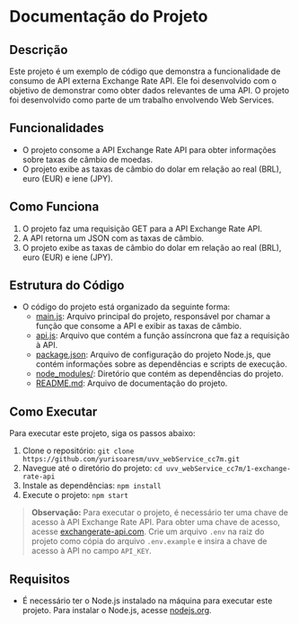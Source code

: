 # Documentação do Projeto

## Descrição
Este projeto é um exemplo de código que demonstra a funcionalidade de consumo de API externa Exchange Rate API. Ele foi desenvolvido com o objetivo de demonstrar como obter dados relevantes de uma API. O projeto foi desenvolvido como parte de um trabalho envolvendo Web Services.

## Funcionalidades
- O projeto consome a API Exchange Rate API para obter informações sobre taxas de câmbio de moedas.
- O projeto exibe as taxas de câmbio do dolar em relação ao real (BRL), euro (EUR) e iene (JPY).

## Como Funciona
1. O projeto faz uma requisição GET para a API Exchange Rate API.
2. A API retorna um JSON com as taxas de câmbio.
3. O projeto exibe as taxas de câmbio do dolar em relação ao real (BRL), euro (EUR) e iene (JPY).

## Estrutura do Código
- O código do projeto está organizado da seguinte forma:
  - [main.js](src/main.js): Arquivo principal do projeto, responsável por chamar a função que consome a API e exibir as taxas de câmbio.
  - [api.js](src/api.js): Arquivo que contém a função assíncrona que faz a requisição à API.
  - [package.json](package.json): Arquivo de configuração do projeto Node.js, que contém informações sobre as dependências e scripts de execução.
  - [node_modules/](node_modules/): Diretório que contém as dependências do projeto.
  - [README.md](README.md): Arquivo de documentação do projeto.

## Como Executar
Para executar este projeto, siga os passos abaixo:
1. Clone o repositório: `git clone https://github.com/yurisoaresm/uvv_webService_cc7m.git`
2. Navegue até o diretório do projeto: `cd uvv_webService_cc7m/1-exchange-rate-api`
3. Instale as dependências: `npm install`
4. Execute o projeto: `npm start`

> **Observação:** Para executar o projeto, é necessário ter uma chave de acesso à API Exchange Rate API. Para obter uma chave de acesso, acesse [exchangerate-api.com](https://www.exchangerate-api.com/). Crie um arquivo `.env` na raiz do projeto como cópia do arquivo `.env.example` e insira a chave de acesso à API no campo `API_KEY`.

## Requisitos
- É necessário ter o Node.js instalado na máquina para executar este projeto. Para instalar o Node.js, acesse [nodejs.org](https://nodejs.org/).
